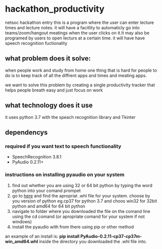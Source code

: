 # hackathon_productivity
netsoc hackathon entry
this is a program where the user can enter lecture times and lecture notes. it will have a facitlity to automaticly go into teams/zoom/hangout meatings when the user clicks on it.It may also be programed by users to open lecturs at a certain time. it will have have speech recognition fuctionality 

<h2>what problem does it solve:</h2>
<p>when people work and study from home one thing that is hard for people to do is to keep track of all the diffrent apps and times and meating apps.</p> 
<p>we want to solve this problem by creating a single productivity tracker that helps people breath easy and just focus on work</p>

<h2>what technology does it use</h2>
<p>it uses python 3.7 with the speach recognition library and Tkinter</p>

<h2>dependencys</h2>
<h3>required if you want text to speech functionality</h3>
<ul>
  <li>SpeechRecognition 3.8.1</li>
  <li>PyAudio 0.2.11+</li>
</ul>
<h3>instructions on installing pyaudio on your system</h3>
<ol>
  <li>find out whether you are using 32 or 64 bit python by typing the word python into your comand prompet</li>
  <li>go to <a href="https://www.lfd.uci.edu/~gohlke/pythonlibs/#pyaudio">here</a> and find the apropriat .whl file for your system. choose by you version of python eg.cp37 for python 3.7 and choos win32 for 32bit python and amd64 for 64 bit python  </li>
  <li>navigate to folder where you downloaded the file on the comand line using the cd comand (or apropriate comand for your system if not windows)</li>
  <li>install the pyaudio with from there using pip or other method</li>
</ol>
<p>an example of an install is: <strong>pip install PyAudio-0.2.11-cp37-cp37m-win_amd64.whl</strong> inside the directory you downloaded the .whl file into.</p>
